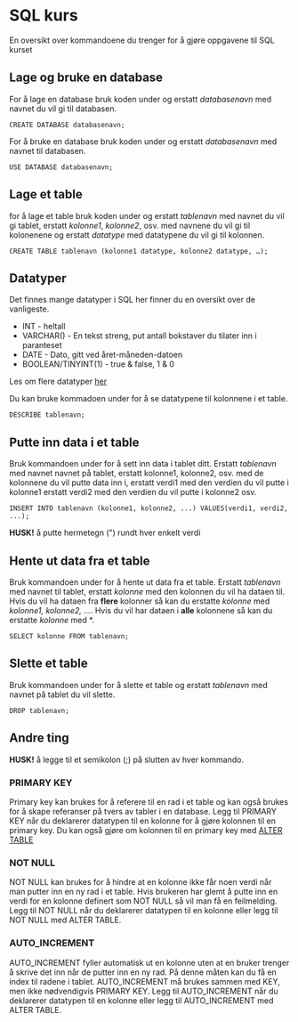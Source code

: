 # SQL kurs
En oversikt over kommandoene du trenger for å gjøre oppgavene til SQL kurset

## Lage og bruke en database
For å lage en database bruk koden under og erstatt *databasenavn* med navnet du vil gi til databasen.
```
CREATE DATABASE databasenavn;
```
For å bruke en database bruk koden under og erstatt *databasenavn* med navnet til databasen.
```
USE DATABASE databasenavn;
```

## Lage et table
for å lage et table bruk koden under og erstatt *tablenavn* med navnet du vil gi tablet, erstatt *kolonne1*, *kolonne2*, osv. med navnene du vil gi til kolonenene og erstatt *datatype* med datatypene du vil gi til kolonnen.
```
CREATE TABLE tablenavn (kolonne1 datatype, kolonne2 datatype, …);
```

## Datatyper
Det finnes mange datatyper i SQL her finner du en oversikt over de vanligeste.
- INT - heltall
- VARCHAR() - En tekst streng, put antall bokstaver du tilater inn i paranteset
- DATE - Dato, gitt ved året-måneden-datoen
- BOOLEAN/TINYINT(1) - true & false, 1 & 0

Les om flere datatyper [her](https://mariadb.com/kb/en/data-types/)

Du kan bruke kommadoen under for å se datatypene til kolonnene i et table.
```
DESCRIBE tablenavn;
```

## Putte inn data i et table
Bruk kommandoen under for å sett inn data i tablet ditt. Erstatt *tablenavn* med navnet navnet på tablet, erstatt kolonne1, kolonne2, osv. med de kolonnene du vil putte data inn i, erstatt verdi1 med den verdien du vil putte i kolonne1 erstatt verdi2 med den verdien du vil putte i kolonne2 osv.
```
INSERT INTO tablenavn (kolonne1, kolonne2, ...) VALUES(verdi1, verdi2, ...);
```
**HUSK!** å putte hermetegn (") rundt hver enkelt verdi

## Hente ut data fra et table
Bruk kommandoen under for å hente ut data fra et table. Erstatt *tablenavn* med navnet til tablet, erstatt *kolonne* med den kolonnen du vil ha dataen til. Hvis du vil ha dataen fra **flere** kolonner så kan du erstatte *kolonne* med *kolonne1, kolonne2, ...*. Hvis du vil har dataen i **alle** kolonnene så kan du erstatte *kolonne* med *.

```
SELECT kolonne FROM tablenavn;
```

## Slette et table
Bruk kommandoen under for å slette et table og erstatt *tablenavn* med navnet på tablet du vil slette.
```
DROP tablenavn;
```

## Andre ting
**HUSK!** å legge til et semikolon (;) på slutten av hver kommando.

### PRIMARY KEY
Primary key kan brukes for å referere til en rad i et table og kan også brukes for å skape referanser på tvers av tabler i en database. Legg til PRIMARY KEY når du deklarerer datatypen til en kolonne for å gjøre kolonnen til en primary key. Du kan også gjøre om kolonnen til en primary key med [ALTER TABLE](https://www.geeksforgeeks.org/alter-table-in-mariadb/)

### NOT NULL
NOT NULL kan brukes for å hindre at en kolonne ikke får noen verdi når man putter inn en ny rad i et table. Hvis brukeren har glemt å putte inn en verdi for en kolonne definert som NOT NULL så vil man få en feilmelding. Legg til NOT NULL når du deklarerer datatypen til en kolonne eller legg til NOT NULL med ALTER TABLE.

### AUTO_INCREMENT
AUTO_INCREMENT fyller automatisk ut en kolonne uten at en bruker trenger å skrive det inn når de putter inn en ny rad. På denne måten kan du få en index til radene i tablet. AUTO_INCREMENT må brukes sammen med KEY, men ikke nødvendigvis PRIMARY KEY. Legg til AUTO_INCREMENT når du deklarerer datatypen til en kolonne eller legg til AUTO_INCREMENT med ALTER TABLE.


